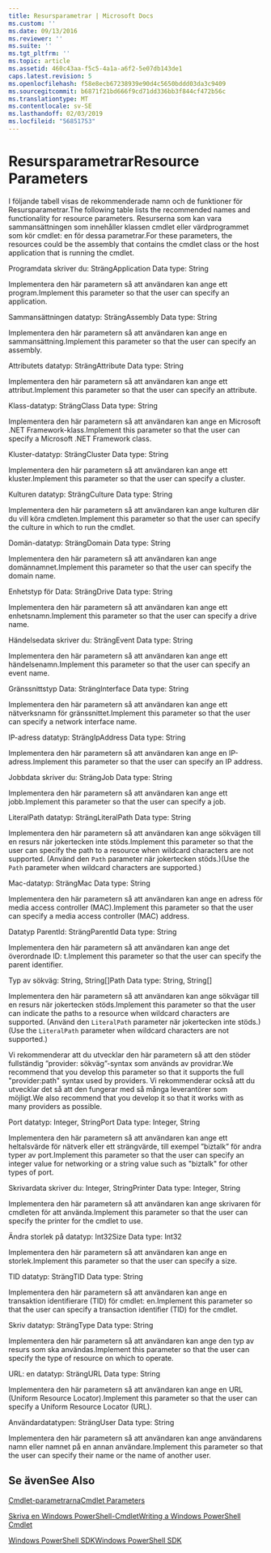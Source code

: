 ```yaml
---
title: Resursparametrar | Microsoft Docs
ms.custom: ''
ms.date: 09/13/2016
ms.reviewer: ''
ms.suite: ''
ms.tgt_pltfrm: ''
ms.topic: article
ms.assetid: 460c43aa-f5c5-4a1a-a6f2-5e07db143de1
caps.latest.revision: 5
ms.openlocfilehash: f58e8ecb67238939e90d4c5650bddd03da3c9409
ms.sourcegitcommit: b6871f21bd666f9cd71dd336bb3f844cf472b56c
ms.translationtype: MT
ms.contentlocale: sv-SE
ms.lasthandoff: 02/03/2019
ms.locfileid: "56851753"
---
```

# <a name="resource-parameters"></a><span data-ttu-id="10f27-102">Resursparametrar</span><span class="sxs-lookup"><span data-stu-id="10f27-102">Resource Parameters</span></span>

<span data-ttu-id="10f27-103">I följande tabell visas de rekommenderade namn och de funktioner för Resursparametrar.</span><span class="sxs-lookup"><span data-stu-id="10f27-103">The following table lists the recommended names and functionality for resource parameters.</span></span> <span data-ttu-id="10f27-104">Resurserna som kan vara sammansättningen som innehåller klassen cmdlet eller värdprogrammet som kör cmdlet: en för dessa parametrar.</span><span class="sxs-lookup"><span data-stu-id="10f27-104">For these parameters, the resources could be the assembly that contains the cmdlet class or the host application that is running the cmdlet.</span></span>

<span data-ttu-id="10f27-105">Programdata skriver du: Sträng</span><span class="sxs-lookup"><span data-stu-id="10f27-105">Application Data type: String</span></span>

<span data-ttu-id="10f27-106">Implementera den här parametern så att användaren kan ange ett program.</span><span class="sxs-lookup"><span data-stu-id="10f27-106">Implement this parameter so that the user can specify an application.</span></span>

<span data-ttu-id="10f27-107">Sammansättningen datatyp: Sträng</span><span class="sxs-lookup"><span data-stu-id="10f27-107">Assembly Data type: String</span></span>

<span data-ttu-id="10f27-108">Implementera den här parametern så att användaren kan ange en sammansättning.</span><span class="sxs-lookup"><span data-stu-id="10f27-108">Implement this parameter so that the user can specify an assembly.</span></span>

<span data-ttu-id="10f27-109">Attributets datatyp: Sträng</span><span class="sxs-lookup"><span data-stu-id="10f27-109">Attribute Data type: String</span></span>

<span data-ttu-id="10f27-110">Implementera den här parametern så att användaren kan ange ett attribut.</span><span class="sxs-lookup"><span data-stu-id="10f27-110">Implement this parameter so that the user can specify an attribute.</span></span>

<span data-ttu-id="10f27-111">Klass-datatyp: Sträng</span><span class="sxs-lookup"><span data-stu-id="10f27-111">Class Data type: String</span></span>

<span data-ttu-id="10f27-112">Implementera den här parametern så att användaren kan ange en Microsoft .NET Framework-klass.</span><span class="sxs-lookup"><span data-stu-id="10f27-112">Implement this parameter so that the user can specify a Microsoft .NET Framework class.</span></span>

<span data-ttu-id="10f27-113">Kluster-datatyp: Sträng</span><span class="sxs-lookup"><span data-stu-id="10f27-113">Cluster Data type: String</span></span>

<span data-ttu-id="10f27-114">Implementera den här parametern så att användaren kan ange ett kluster.</span><span class="sxs-lookup"><span data-stu-id="10f27-114">Implement this parameter so that the user can specify a cluster.</span></span>

<span data-ttu-id="10f27-115">Kulturen datatyp: Sträng</span><span class="sxs-lookup"><span data-stu-id="10f27-115">Culture Data type: String</span></span>

<span data-ttu-id="10f27-116">Implementera den här parametern så att användaren kan ange kulturen där du vill köra cmdleten.</span><span class="sxs-lookup"><span data-stu-id="10f27-116">Implement this parameter so that the user can specify the culture in which to run the cmdlet.</span></span>

<span data-ttu-id="10f27-117">Domän-datatyp: Sträng</span><span class="sxs-lookup"><span data-stu-id="10f27-117">Domain Data type: String</span></span>

<span data-ttu-id="10f27-118">Implementera den här parametern så att användaren kan ange domännamnet.</span><span class="sxs-lookup"><span data-stu-id="10f27-118">Implement this parameter so that the user can specify the domain name.</span></span>

<span data-ttu-id="10f27-119">Enhetstyp för Data: Sträng</span><span class="sxs-lookup"><span data-stu-id="10f27-119">Drive Data type: String</span></span>

<span data-ttu-id="10f27-120">Implementera den här parametern så att användaren kan ange ett enhetsnamn.</span><span class="sxs-lookup"><span data-stu-id="10f27-120">Implement this parameter so that the user can specify a drive name.</span></span>

<span data-ttu-id="10f27-121">Händelsedata skriver du: Sträng</span><span class="sxs-lookup"><span data-stu-id="10f27-121">Event Data type: String</span></span>

<span data-ttu-id="10f27-122">Implementera den här parametern så att användaren kan ange ett händelsenamn.</span><span class="sxs-lookup"><span data-stu-id="10f27-122">Implement this parameter so that the user can specify an event name.</span></span>

<span data-ttu-id="10f27-123">Gränssnittstyp Data: Sträng</span><span class="sxs-lookup"><span data-stu-id="10f27-123">Interface Data type: String</span></span>

<span data-ttu-id="10f27-124">Implementera den här parametern så att användaren kan ange ett nätverksnamn för gränssnittet.</span><span class="sxs-lookup"><span data-stu-id="10f27-124">Implement this parameter so that the user can specify a network interface name.</span></span>

<span data-ttu-id="10f27-125">IP-adress datatyp: Sträng</span><span class="sxs-lookup"><span data-stu-id="10f27-125">IpAddress Data type: String</span></span>

<span data-ttu-id="10f27-126">Implementera den här parametern så att användaren kan ange en IP-adress.</span><span class="sxs-lookup"><span data-stu-id="10f27-126">Implement this parameter so that the user can specify an IP address.</span></span>

<span data-ttu-id="10f27-127">Jobbdata skriver du: Sträng</span><span class="sxs-lookup"><span data-stu-id="10f27-127">Job Data type: String</span></span>

<span data-ttu-id="10f27-128">Implementera den här parametern så att användaren kan ange ett jobb.</span><span class="sxs-lookup"><span data-stu-id="10f27-128">Implement this parameter so that the user can specify a job.</span></span>

<span data-ttu-id="10f27-129">LiteralPath datatyp: Sträng</span><span class="sxs-lookup"><span data-stu-id="10f27-129">LiteralPath Data type: String</span></span>

<span data-ttu-id="10f27-130">Implementera den här parametern så att användaren kan ange sökvägen till en resurs när jokertecken inte stöds.</span><span class="sxs-lookup"><span data-stu-id="10f27-130">Implement this parameter so that the user can specify the path to a resource when wildcard characters are not supported.</span></span> <span data-ttu-id="10f27-131">(Använd den `Path` parameter när jokertecken stöds.)</span><span class="sxs-lookup"><span data-stu-id="10f27-131">(Use the `Path` parameter when wildcard characters are supported.)</span></span>

<span data-ttu-id="10f27-132">Mac-datatyp: Sträng</span><span class="sxs-lookup"><span data-stu-id="10f27-132">Mac Data type: String</span></span>

<span data-ttu-id="10f27-133">Implementera den här parametern så att användaren kan ange en adress för media access controller (MAC).</span><span class="sxs-lookup"><span data-stu-id="10f27-133">Implement this parameter so that the user can specify a media access controller (MAC) address.</span></span>

<span data-ttu-id="10f27-134">Datatyp ParentId: Sträng</span><span class="sxs-lookup"><span data-stu-id="10f27-134">ParentId Data type: String</span></span>

<span data-ttu-id="10f27-135">Implementera den här parametern så att användaren kan ange det överordnade ID: t.</span><span class="sxs-lookup"><span data-stu-id="10f27-135">Implement this parameter so that the user can specify the parent identifier.</span></span>

<span data-ttu-id="10f27-136">Typ av sökväg: String, String[]</span><span class="sxs-lookup"><span data-stu-id="10f27-136">Path Data type: String, String[]</span></span>

<span data-ttu-id="10f27-137">Implementera den här parametern så att användaren kan ange sökvägar till en resurs när jokertecken stöds.</span><span class="sxs-lookup"><span data-stu-id="10f27-137">Implement this parameter so that the user can indicate the paths to a resource when wildcard characters are supported.</span></span> <span data-ttu-id="10f27-138">(Använd den `LiteralPath` parameter när jokertecken inte stöds.)</span><span class="sxs-lookup"><span data-stu-id="10f27-138">(Use the `LiteralPath` parameter when wildcard characters are not supported.)</span></span>

<span data-ttu-id="10f27-139">Vi rekommenderar att du utvecklar den här parametern så att den stöder fullständig ”provider: sökväg”-syntax som används av providrar.</span><span class="sxs-lookup"><span data-stu-id="10f27-139">We recommend that you develop this parameter so that it supports the full "provider:path" syntax used by providers.</span></span> <span data-ttu-id="10f27-140">Vi rekommenderar också att du utvecklar det så att den fungerar med så många leverantörer som möjligt.</span><span class="sxs-lookup"><span data-stu-id="10f27-140">We also recommend that you develop it so that it works with as many providers as possible.</span></span>

<span data-ttu-id="10f27-141">Port datatyp: Integer, String</span><span class="sxs-lookup"><span data-stu-id="10f27-141">Port Data type: Integer, String</span></span>

<span data-ttu-id="10f27-142">Implementera den här parametern så att användaren kan ange ett heltalsvärde för nätverk eller ett strängvärde, till exempel ”biztalk” för andra typer av port.</span><span class="sxs-lookup"><span data-stu-id="10f27-142">Implement this parameter so that the user can specify an integer value for networking or a string value such as "biztalk" for other types of port.</span></span>

<span data-ttu-id="10f27-143">Skrivardata skriver du: Integer, String</span><span class="sxs-lookup"><span data-stu-id="10f27-143">Printer Data type: Integer, String</span></span>

<span data-ttu-id="10f27-144">Implementera den här parametern så att användaren kan ange skrivaren för cmdleten för att använda.</span><span class="sxs-lookup"><span data-stu-id="10f27-144">Implement this parameter so that the user can specify the printer for the cmdlet to use.</span></span>

<span data-ttu-id="10f27-145">Ändra storlek på datatyp: Int32</span><span class="sxs-lookup"><span data-stu-id="10f27-145">Size Data type: Int32</span></span>

<span data-ttu-id="10f27-146">Implementera den här parametern så att användaren kan ange en storlek.</span><span class="sxs-lookup"><span data-stu-id="10f27-146">Implement this parameter so that the user can specify a size.</span></span>

<span data-ttu-id="10f27-147">TID datatyp: Sträng</span><span class="sxs-lookup"><span data-stu-id="10f27-147">TID Data type: String</span></span>

<span data-ttu-id="10f27-148">Implementera den här parametern så att användaren kan ange en transaktion identifierare (TID) för cmdlet: en.</span><span class="sxs-lookup"><span data-stu-id="10f27-148">Implement this parameter so that the user can specify a transaction identifier (TID) for the cmdlet.</span></span>

<span data-ttu-id="10f27-149">Skriv datatyp: Sträng</span><span class="sxs-lookup"><span data-stu-id="10f27-149">Type Data type: String</span></span>

<span data-ttu-id="10f27-150">Implementera den här parametern så att användaren kan ange den typ av resurs som ska användas.</span><span class="sxs-lookup"><span data-stu-id="10f27-150">Implement this parameter so that the user can specify the type of resource on which to operate.</span></span>

<span data-ttu-id="10f27-151">URL: en datatyp: Sträng</span><span class="sxs-lookup"><span data-stu-id="10f27-151">URL Data type: String</span></span>

<span data-ttu-id="10f27-152">Implementera den här parametern så att användaren kan ange en URL (Uniform Resource Locator).</span><span class="sxs-lookup"><span data-stu-id="10f27-152">Implement this parameter so that the user can specify a Uniform Resource Locator (URL).</span></span>

<span data-ttu-id="10f27-153">Användardatatypen: Sträng</span><span class="sxs-lookup"><span data-stu-id="10f27-153">User Data type: String</span></span>

<span data-ttu-id="10f27-154">Implementera den här parametern så att användaren kan ange användarens namn eller namnet på en annan användare.</span><span class="sxs-lookup"><span data-stu-id="10f27-154">Implement this parameter so that the user can specify their name or the name of another user.</span></span>

## <a name="see-also"></a><span data-ttu-id="10f27-155">Se även</span><span class="sxs-lookup"><span data-stu-id="10f27-155">See Also</span></span>

[<span data-ttu-id="10f27-156">Cmdlet-parametrarna</span><span class="sxs-lookup"><span data-stu-id="10f27-156">Cmdlet Parameters</span></span>](./cmdlet-parameters.md)

[<span data-ttu-id="10f27-157">Skriva en Windows PowerShell-Cmdlet</span><span class="sxs-lookup"><span data-stu-id="10f27-157">Writing a Windows PowerShell Cmdlet</span></span>](./writing-a-windows-powershell-cmdlet.md)

[<span data-ttu-id="10f27-158">Windows PowerShell SDK</span><span class="sxs-lookup"><span data-stu-id="10f27-158">Windows PowerShell SDK</span></span>](../windows-powershell-reference.md)
